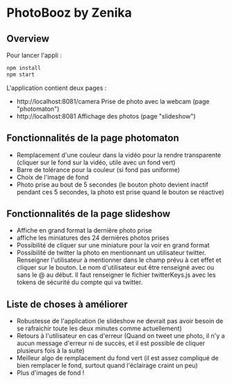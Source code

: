 # PhotoBooz by Zenika

## Overview

Pour lancer l'appli :

```sh
npm install
npm start
```

L'application contient deux pages :

 * http://localhost:8081/camera Prise de photo avec la webcam (page "photomaton")
 * http://localhost:8081 Affichage des photos (page "slideshow")


## Fonctionnalités de la page photomaton

* Remplacement d'une couleur dans la vidéo pour la rendre transparente (cliquer sur le fond sur la vidéo, utile avec un fond vert)
* Barre de tolérance pour la couleur (si fond pas uniforme)
* Choix de l'image de fond
* Photo prise au bout de 5 secondes (le bouton photo devient inactif pendant ces 5 secondes, la photo est prise quand le bouton se réactive)

## Fonctionnalités de la page slideshow

* Affiche en grand format la dernière photo prise
* affiche les miniatures des 24 dernières photos prises
* Possibilité de cliquer sur une miniature pour la voir en grand format
* Possibilité de twitter la photo en mentionnant un utilisateur twitter. Renseigner l'utilisateur à mentionner dans le champ prévu à cet effet et cliquer sur le bouton. Le nom d'utilisateur eut être renseigné avec ou sans le @ au début. Il faut renseigner le fichier twitterKeys.js avec les tokens de sécurité du compte qui va twitter.

## Liste de choses à améliorer

* Robustesse de l'application (le slideshow ne devrait pas avoir besoin de se rafraichir toute les deux minutes comme actuellement)
* Retours à l'utilisateur en cas d'erreur (Quand on tweet une photo, il n'y a aucun message d'erreur ni de succès, et il est possible de cliquer plusieurs fois à la suite)
* Meilleur algo de remplacement du fond vert (il est assez compliqué de bien remplacer le fond, surtout quand l'éclairage craint un peu)
* Plus d'images de fond ! 
